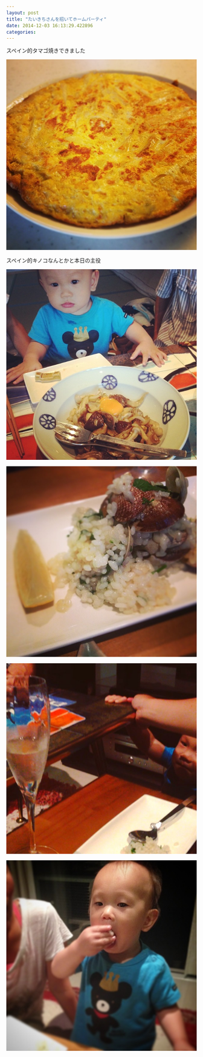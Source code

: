 ```yaml
---
layout: post
title: "たいきちさんを招いてホームパーティ"
date: 2014-12-03 16:13:29.422896
categories: 
---
```


スペイン的タマゴ焼きできました

![スペイン的タマゴ焼きできました](/assets/images/201408/10598295_556410541129507_1000856752_n.jpg)

スペイン的キノコなんとかと本日の主役

![スペイン的キノコなんとかと本日の主役](/assets/images/201408/10598451_492439750891514_347436384_n.jpg)

![](/assets/images/201408/10576187_349002105255505_72342006_n.jpg)

![](/assets/images/201408/10507873_1466920526896146_1417235290_n.jpg)

![](/assets/images/201408/10598712_355385221280763_2110670444_n.jpg)


